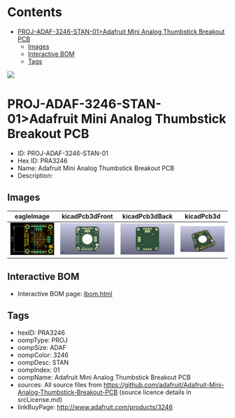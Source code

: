 



Contents
========

* [PROJ-ADAF-3246-STAN-01>Adafruit Mini Analog Thumbstick Breakout PCB](#proj-adaf-3246-stan-01adafruit-mini-analog-thumbstick-breakout-pcb)
	* [Images](#images)
	* [Interactive BOM](#interactive-bom)
	* [Tags](#tags)
  
![][im]
# PROJ-ADAF-3246-STAN-01>Adafruit Mini Analog Thumbstick Breakout PCB

- ID: PROJ-ADAF-3246-STAN-01
- Hex ID: PRA3246
- Name: Adafruit Mini Analog Thumbstick Breakout PCB
- Description: 

## Images
  
  

|eagleImage|kicadPcb3dFront|kicadPcb3dBack|kicadPcb3d|
| :---: | :---: | :---: | :---: |
|[![eagleImage](eagleImage_140.png)](eagleImage_600.png)|[![kicadPcb3dFront](kicadPcb3dFront_140.png)](kicadPcb3dFront_600.png)|[![kicadPcb3dBack](kicadPcb3dBack_140.png)](kicadPcb3dBack_600.png)|[![kicadPcb3d](kicadPcb3d_140.png)](kicadPcb3d_600.png)|

## Interactive BOM

- Interactive BOM page: [ibom.html](kicad/bom/ibom.html)

## Tags

- hexID: PRA3246
- oompType: PROJ
- oompSize: ADAF
- oompColor: 3246
- oompDesc: STAN
- oompIndex: 01
- oompName: Adafruit Mini Analog Thumbstick Breakout PCB
- sources: All source files from https://github.com/adafruit/Adafruit-Mini-Analog-Thumbstick-Breakout-PCB (source licence details in srcLicense.md)
- linkBuyPage: http://www.adafruit.com/products/3246



[im]: kicadPcb3d_450.png
